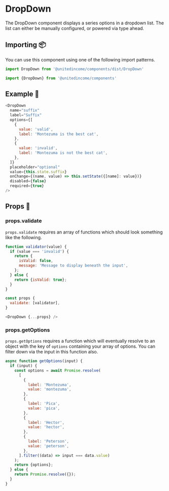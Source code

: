 # DropDown

The DropDown component displays a series options in a dropdown list. The list can either be manually configured, or powered via type ahead.

## Importing 📦

You can use this component using one of the following import patterns.

```javascript
import DropDown from '@unitedincome/components/dist/DropDown'
```

```javascript
import {DropDown} from '@unitedincome/components'
```


## Example 🚀

```javascript
<DropDown
  name="suffix"
  label="Suffix"
  options={[
    {
      value: 'valid',
      label: 'Montezuma is the best cat',
    },
    {
      value: 'invalid',
      label: 'Montezuma is not the best cat',
    },
  ]}
  placeholder="optional"
  value={this.state.suffix}
  onChange={(name, value) => this.setState({[name]: value})}
  disabled={false}
  required={true}
/>
```

## Props 🔧

### props.validate

`props.validate` requires an array of functions which should look something like the following.

```javascript
function validator(value) {
  if (value === 'invalid') {
    return {
      isValid: false,
      message: 'Message to display beneath the input',
    };
  } else {
    return {isValid: true};
  }
}

const props {
  validate: [validator],
}

<DropDown {...props} />
```

### props.getOptions

`props.getOptions` requires a function which will eventually resolve to an object with the key of `options` containing your array of options. You can filter down via the input in this function also.

```javascript
async function getOptions(input) {
  if (input) {
    const options = await Promise.resolve(
      [
        {
          label: 'Montezuma',
          value: 'montezuma',
        },
        {
          label: 'Pica',
          value: 'pica',
        },
        {
          label: 'Hector',
          value: 'hector',
        },
        {
          label: 'Peterson',
          value: 'peterson',
        },
      ].filter((data) => input === data.value)
    );
    return {options};
  } else {
    return Promise.resolve({});
  }
}
```
